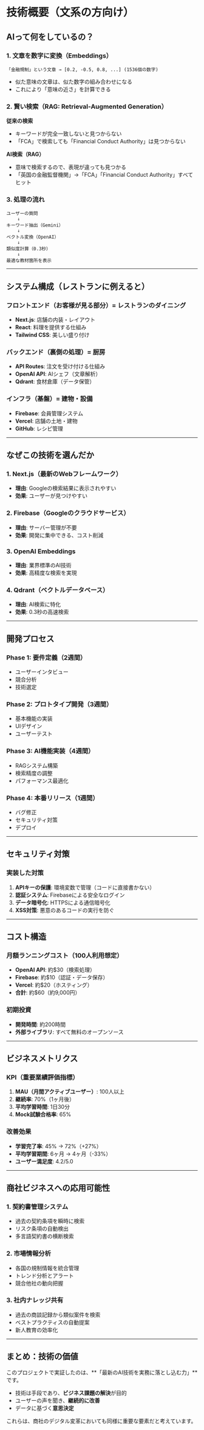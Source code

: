 # 技術概要（文系の方向け）

## AIって何をしているの？

### 1. 文章を数字に変換（Embeddings）
```
「金融規制」という文章 → [0.2, -0.5, 0.8, ...] (1536個の数字)
```
- 似た意味の文章は、似た数字の組み合わせになる
- これにより「意味の近さ」を計算できる

### 2. 賢い検索（RAG: Retrieval-Augmented Generation）

**従来の検索**
- キーワードが完全一致しないと見つからない
- 「FCA」で検索しても「Financial Conduct Authority」は見つからない

**AI検索（RAG）**
- 意味で検索するので、表現が違っても見つかる
- 「英国の金融監督機関」→「FCA」「Financial Conduct Authority」すべてヒット

### 3. 処理の流れ

```
ユーザーの質問
    ↓
キーワード抽出（Gemini）
    ↓
ベクトル変換（OpenAI）
    ↓
類似度計算（0.3秒）
    ↓
最適な教材箇所を表示
```

---

## システム構成（レストランに例えると）

### フロントエンド（お客様が見る部分）= レストランのダイニング
- **Next.js**: 店舗の内装・レイアウト
- **React**: 料理を提供する仕組み
- **Tailwind CSS**: 美しい盛り付け

### バックエンド（裏側の処理）= 厨房
- **API Routes**: 注文を受け付ける仕組み
- **OpenAI API**: AIシェフ（文章解析）
- **Qdrant**: 食材倉庫（データ保管）

### インフラ（基盤）= 建物・設備
- **Firebase**: 会員管理システム
- **Vercel**: 店舗の土地・建物
- **GitHub**: レシピ管理

---

## なぜこの技術を選んだか

### 1. Next.js（最新のWebフレームワーク）
- **理由**: Googleの検索結果に表示されやすい
- **効果**: ユーザーが見つけやすい

### 2. Firebase（Googleのクラウドサービス）
- **理由**: サーバー管理が不要
- **効果**: 開発に集中できる、コスト削減

### 3. OpenAI Embeddings
- **理由**: 業界標準のAI技術
- **効果**: 高精度な検索を実現

### 4. Qdrant（ベクトルデータベース）
- **理由**: AI検索に特化
- **効果**: 0.3秒の高速検索

---

## 開発プロセス

### Phase 1: 要件定義（2週間）
- ユーザーインタビュー
- 競合分析
- 技術選定

### Phase 2: プロトタイプ開発（3週間）
- 基本機能の実装
- UIデザイン
- ユーザーテスト

### Phase 3: AI機能実装（4週間）
- RAGシステム構築
- 検索精度の調整
- パフォーマンス最適化

### Phase 4: 本番リリース（1週間）
- バグ修正
- セキュリティ対策
- デプロイ

---

## セキュリティ対策

### 実装した対策
1. **APIキーの保護**: 環境変数で管理（コードに直接書かない）
2. **認証システム**: Firebaseによる安全なログイン
3. **データ暗号化**: HTTPSによる通信暗号化
4. **XSS対策**: 悪意のあるコードの実行を防ぐ

---

## コスト構造

### 月額ランニングコスト（100人利用想定）
- **OpenAI API**: 約$30（検索処理）
- **Firebase**: 約$10（認証・データ保存）
- **Vercel**: 約$20（ホスティング）
- **合計**: 約$60（約9,000円）

### 初期投資
- **開発時間**: 約200時間
- **外部ライブラリ**: すべて無料のオープンソース

---

## ビジネスメトリクス

### KPI（重要業績評価指標）
1. **MAU（月間アクティブユーザー）**: 100人以上
2. **継続率**: 70%（1ヶ月後）
3. **平均学習時間**: 1日30分
4. **Mock試験合格率**: 65%

### 改善効果
- **学習完了率**: 45% → 72%（+27%）
- **平均学習期間**: 6ヶ月 → 4ヶ月（-33%）
- **ユーザー満足度**: 4.2/5.0

---

## 商社ビジネスへの応用可能性

### 1. 契約書管理システム
- 過去の契約条項を瞬時に検索
- リスク条項の自動検出
- 多言語契約書の横断検索

### 2. 市場情報分析
- 各国の規制情報を統合管理
- トレンド分析とアラート
- 競合他社の動向把握

### 3. 社内ナレッジ共有
- 過去の商談記録から類似案件を検索
- ベストプラクティスの自動提案
- 新人教育の効率化

---

## まとめ：技術の価値

このプロジェクトで実証したのは、**「最新のAI技術を実務に落とし込む力」**です。

- 技術は手段であり、**ビジネス課題の解決**が目的
- ユーザーの声を聞き、**継続的に改善**
- データに基づく**意思決定**

これらは、商社のデジタル変革においても同様に重要な要素だと考えています。
